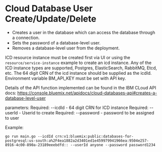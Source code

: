 # Cloud Database User Create/Update/Delete 

- Creates a user in the database which can access the database through a connection.
- Sets the password of a database-level user.
- Removes a database-level user from the deployment.

 ICD  resource instance must be created first via UI or using the `resource/service-instance` example to create an icd instance. Any of the ICD instance types are supported, Postgres, ElasticSearch, RabbitMQ, Etcd, etc. The 64 digit CRN of the icd instance should be supplied as the icdId. Environment variable BM_API_KEY must be set with API key. 

Details of the API function implemented can be found in the IBM CLoud API docs: 
https://console.bluemix.net/apidocs/cloud-databases-api#creates-a-database-level-user

parameters:
Required:  --icdId - 64 digit CRN for ICD instance
Required:  --userId - Userid to create
Required:  --password - password to be assigned to user

Example: 
```
go run main.go --icdId crn:v1:bluemix:public:databases-for-postgresql:us-south:a%2F4ea1882a2d3401ed1e459979941966ea:9504e257-8916-4c00-890a-23189eeebdfd:: --userId anyone --password password1234
```